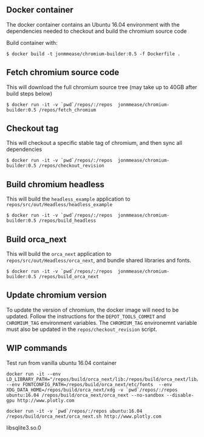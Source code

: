 ## Docker container
The docker container contains an Ubuntu 16.04 environment with the dependencies needed to checkout and build the chromium source code

Build container with:

```
$ docker build -t jonmmease/chromium-builder:0.5 -f Dockerfile .
```

## Fetch chromium source code
This will download the full chromium source tree (may take up to 40GB after build steps below) 
```
$ docker run -it -v `pwd`/repos/:/repos  jonmmease/chromium-builder:0.5 /repos/fetch_chromium
```

## Checkout tag
This will checkout a specific stable tag of chromium, and then sync all dependencies
```
$ docker run -it -v `pwd`/repos/:/repos  jonmmease/chromium-builder:0.5 /repos/checkout_revision
```

## Build chromium headless
This will build the `headless_example` application to `repos/src/out/Headless/headless_example`
```
$ docker run -it -v `pwd`/repos/:/repos  jonmmease/chromium-builder:0.5 /repos/build_headless
```

## Build orca_next
This will build the `orca_next` application to `repos/src/out/Headless/orca_next`, and bundle shared libraries and fonts.
```
$ docker run -it -v `pwd`/repos/:/repos  jonmmease/chromium-builder:0.5 /repos/build_orca_next
```

## Update chromium version
To update the version of chromium, the docker image will need to be updated. Follow the instructions
for the `DEPOT_TOOLS_COMMIT` and `CHROMIUM_TAG` environment variables. The `CHROMIUM_TAG` environemnt
variable must also be updated in the `repos/checkout_revision` script.

## WIP commands
Test run from vanilla ubuntu 16.04 container
```
docker run -it --env LD_LIBRARY_PATH="/repos/build/orca_next/lib:/repos/build/orca_next/lib/nss" --env FONTCONFIG_PATH=/repos/build/orca_next/etc/fonts  --env XDG_DATA_HOME=/repos/build/orca_next/xdg -v `pwd`/repos/:/repos ubuntu:16.04 /repos/build/orca_next/orca_next --no-sandbox --disable-gpu http://www.plotly.com
```

```
docker run -it -v `pwd`/repos/:/repos ubuntu:16.04 /repos/build/orca_next/orca_next.sh http://www.plotly.com
```

libsqlite3.so.0
